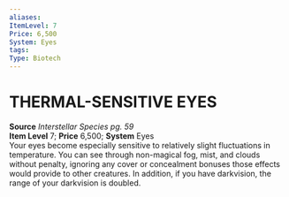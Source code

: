 ```yaml
---
aliases: 
ItemLevel: 7
Price: 6,500
System: Eyes
tags: 
Type: Biotech
---
```

# THERMAL-SENSITIVE EYES
**Source** _Interstellar Species pg. 59_  
**Item Level** 7; **Price** 6,500; **System** Eyes  
Your eyes become especially sensitive to relatively slight fluctuations in temperature. You can see through non-magical fog, mist, and clouds without penalty, ignoring any cover or concealment bonuses those effects would provide to other creatures. In addition, if you have darkvision, the range of your darkvision is doubled.